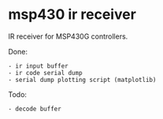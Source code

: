 msp430 ir receiver
==================

IR receiver for MSP430G controllers.

Done:

    - ir input buffer
    - ir code serial dump
    - serial dump plotting script (matplotlib)

Todo:

    - decode buffer
